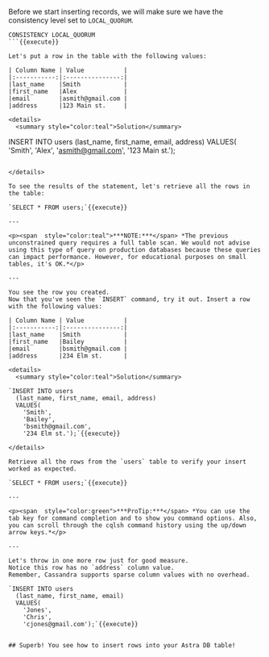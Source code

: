 Before we start inserting records, we will make sure we have the consistency level set to `LOCAL_QUORUM`.

```
CONSISTENCY LOCAL_QUORUM
```{{execute}}

Let's put a row in the table with the following values:

| Column Name | Value           |
|:-----------:|:---------------:|
|last_name    |Smith            |
|first_name   |Alex             |
|email        |asmith@gmail.com |
|address      |123 Main st.     |

<details>
  <summary style="color:teal">Solution</summary>

```
INSERT INTO users
  (last_name, first_name, email, address)
  VALUES(
    'Smith',
    'Alex',
    'asmith@gmail.com',
    '123 Main st.');
```{{execute}}

</details>

To see the results of the statement, let's retrieve all the rows in the table:

`SELECT * FROM users;`{{execute}}

---

<p><span  style="color:teal">***NOTE:***</span> *The previous unconstrained query requires a full table scan. We would not advise using this type of query on production databases because these queries can impact performance. However, for educational purposes on small tables, it's OK.*</p>

---

You see the row you created.
Now that you've seen the `INSERT` command, try it out. Insert a row with the following values:

| Column Name | Value           |
|:-----------:|:---------------:|
|last_name    |Smith            |
|first_name   |Bailey           |
|email        |bsmith@gmail.com |
|address      |234 Elm st.      |

<details>
  <summary style="color:teal">Solution</summary>

`INSERT INTO users
  (last_name, first_name, email, address)
  VALUES(
    'Smith',
    'Bailey',
    'bsmith@gmail.com',
    '234 Elm st.');`{{execute}}

</details>

Retrieve all the rows from the `users` table to verify your insert worked as expected.

`SELECT * FROM users;`{{execute}}

---

<p><span  style="color:green">***ProTip:***</span> *You can use the tab key for command completion and to show you command options. Also, you can scroll through the cqlsh command history using the up/down arrow keys.*</p>

---

Let's throw in one more row just for good measure.
Notice this row has no `address` column value.
Remember, Cassandra supports sparse column values with no overhead.

`INSERT INTO users
  (last_name, first_name, email)
  VALUES(
    'Jones',
    'Chris',
    'cjones@gmail.com');`{{execute}}


## Superb! You see how to insert rows into your Astra DB table!
